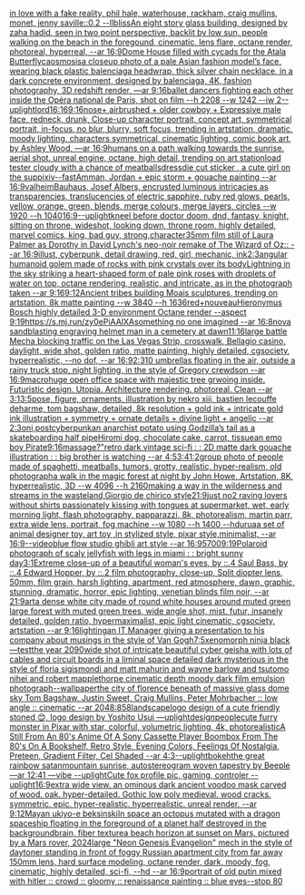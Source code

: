 [in love with a fake reality, phil hale, waterhouse, rackham, craig mullins,  monet, jenny saville::0.2 --ll](https://www.ebank.nz/aiartgenerator?category=in%2520love%2520with%2520a%2520fake%2520reality%2C%2520phil%2520hale%2C%2520waterhouse%2C%2520rackham%2C%2520craig%2520mullins%2C%2520%2520monet%2C%2520jenny%2520saville%3A%3A0.2%2520--ll)[bliss](https://www.ebank.nz/aiartgenerator?category=bliss)[An eight story glass building, designed by zaha hadid, seen in two point perspective,  backlit by low sun, people walking on the beach in the foregound, cinematic, lens flare, octane render, photoreal, hyperreal, --ar 16:9](https://www.ebank.nz/aiartgenerator?category=An%2520eight%2520story%2520glass%2520building%2C%2520designed%2520by%2520zaha%2520hadid%2C%2520seen%2520in%2520two%2520point%2520perspective%2C%2520%2520backlit%2520by%2520low%2520sun%2C%2520people%2520walking%2520on%2520the%2520beach%2520in%2520the%2520foregound%2C%2520cinematic%2C%2520lens%2520flare%2C%2520octane%2520render%2C%2520photoreal%2C%2520hyperreal%2C%2520--ar%252016%3A9)[Dome House filled with cycads for the Atala Butterfly](https://www.ebank.nz/aiartgenerator?category=Dome%2520House%2520filled%2520with%2520cycads%2520for%2520the%2520Atala%2520Butterfly)[caosmosis](https://www.ebank.nz/aiartgenerator?category=caosmosis)[a closeup photo of a pale Asian fashion model’s face, wearing black plastic balenciaga headwrap, thick silver chain necklace, in a dark concrete environment, designed by balenciaga, 4K, fashion photography, 3D redshift render, —ar 9:16](https://www.ebank.nz/aiartgenerator?category=a%2520closeup%2520photo%2520of%2520a%2520pale%2520Asian%2520fashion%2520model%E2%80%99s%2520face%2C%2520wearing%2520black%2520plastic%2520balenciaga%2520headwrap%2C%2520thick%2520silver%2520chain%2520necklace%2C%2520in%2520a%2520dark%2520concrete%2520environment%2C%2520designed%2520by%2520balenciaga%2C%25204K%2C%2520fashion%2520photography%2C%25203D%2520redshift%2520render%2C%2520%E2%80%94ar%25209%3A16)[ballet dancers fighting each other inside the Opéra national de Paris, shot on film --h 2208 --w 1242 --iw 2](https://www.ebank.nz/aiartgenerator?category=ballet%2520dancers%2520fighting%2520each%2520other%2520inside%2520the%2520Op%C3%A9ra%2520national%2520de%2520Paris%2C%2520shot%2520on%2520film%2520--h%25202208%2520--w%25201242%2520--iw%25202)[--uplight](https://www.ebank.nz/aiartgenerator?category=--uplight)[lord](https://www.ebank.nz/aiartgenerator?category=lord)[16:16](https://www.ebank.nz/aiartgenerator?category=16%3A16)[9:16](https://www.ebank.nz/aiartgenerator?category=9%3A16)[nose+ airbrushed + older cowboy + Expressive male face, redneck, drunk, Close-up character portrait, concept art, symmetrical portrait, in-focus, no blur, blurry, soft focus, trending in artstation, dramatic, moody lighting, characters symmetrical, cinematic lighting, comic book art, by Ashley Wood, —ar 16:9](https://www.ebank.nz/aiartgenerator?category=nose%2B%2520airbrushed%2520%2B%2520older%2520cowboy%2520%2B%2520Expressive%2520male%2520face%2C%2520redneck%2C%2520drunk%2C%2520Close-up%2520character%2520portrait%2C%2520concept%2520art%2C%2520symmetrical%2520portrait%2C%2520in-focus%2C%2520no%2520blur%2C%2520blurry%2C%2520soft%2520focus%2C%2520trending%2520in%2520artstation%2C%2520dramatic%2C%2520moody%2520lighting%2C%2520characters%2520symmetrical%2C%2520cinematic%2520lighting%2C%2520comic%2520book%2520art%2C%2520by%2520Ashley%2520Wood%2C%2520%E2%80%94ar%252016%3A9)[humans on a path walking towards the sunrise. aerial shot. unreal engine, octane, high detail, trending on art station](https://www.ebank.nz/aiartgenerator?category=humans%2520on%2520a%2520path%2520walking%2520towards%2520the%2520sunrise.%2520aerial%2520shot.%2520unreal%2520engine%2C%2520octane%2C%2520high%2520detail%2C%2520trending%2520on%2520art%2520station)[load tester cloudy with a chance of meatballs](https://www.ebank.nz/aiartgenerator?category=load%2520tester%2520cloudy%2520with%2520a%2520chance%2520of%2520meatballs)[dress](https://www.ebank.nz/aiartgenerator?category=dress)[die cut sticker , a cute girl on the sup](https://www.ebank.nz/aiartgenerator?category=die%2520cut%2520sticker%2520%2C%2520a%2520cute%2520girl%2520on%2520the%2520sup)[pixiv](https://www.ebank.nz/aiartgenerator?category=pixiv)[--fast](https://www.ebank.nz/aiartgenerator?category=--fast)[Amman, Jordan + epic storm + gouache painting --ar 16:9](https://www.ebank.nz/aiartgenerator?category=Amman%2C%2520Jordan%2520%2B%2520epic%2520storm%2520%2B%2520gouache%2520painting%2520--ar%252016%3A9)[valheim](https://www.ebank.nz/aiartgenerator?category=valheim)[Bauhaus, Josef Albers, encrusted luminous intricacies as transparencies, translucencies of electric sapphire, ruby red glows, pearls, yellow, orange, green, blends, merge colours, merge layers, circles --w 1920 --h 1040](https://www.ebank.nz/aiartgenerator?category=Bauhaus%2C%2520Josef%2520Albers%2C%2520encrusted%2520luminous%2520intricacies%2520as%2520transparencies%2C%2520translucencies%2520of%2520electric%2520sapphire%2C%2520ruby%2520red%2520glows%2C%2520pearls%2C%2520yellow%2C%2520orange%2C%2520green%2C%2520blends%2C%2520merge%2520colours%2C%2520merge%2520layers%2C%2520circles%2520--w%25201920%2520--h%25201040)[16:9](https://www.ebank.nz/aiartgenerator?category=16%3A9)[--uplight](https://www.ebank.nz/aiartgenerator?category=--uplight)[kneel before doctor doom, dnd, fantasy, knight, sitting on throne, wideshot, looking down, throne room, highly detailed, marvel comics, king, bad guy, strong,](https://www.ebank.nz/aiartgenerator?category=kneel%2520before%2520doctor%2520doom%2C%2520dnd%2C%2520fantasy%2C%2520knight%2C%2520sitting%2520on%2520throne%2C%2520wideshot%2C%2520looking%2520down%2C%2520throne%2520room%2C%2520highly%2520detailed%2C%2520marvel%2520comics%2C%2520king%2C%2520bad%2520guy%2C%2520strong%2C)[character](https://www.ebank.nz/aiartgenerator?category=character)[35mm film still of Laura Palmer as Dorothy in David Lynch's neo-noir remake of The Wizard of Oz:: --ar 16:9](https://www.ebank.nz/aiartgenerator?category=35mm%2520film%2520still%2520of%2520Laura%2520Palmer%2520as%2520Dorothy%2520in%2520David%2520Lynch%27s%2520neo-noir%2520remake%2520of%2520The%2520Wizard%2520of%2520Oz%3A%3A%2520--ar%252016%3A9)[illust, cyberpunk, detail drawing, red, girl, mechanic, ink](https://www.ebank.nz/aiartgenerator?category=illust%2C%2520cyberpunk%2C%2520detail%2520drawing%2C%2520red%2C%2520girl%2C%2520mechanic%2C%2520ink)[2:3](https://www.ebank.nz/aiartgenerator?category=2%3A3)[angular humanoid golem made of rocks with pink crystals over its body](https://www.ebank.nz/aiartgenerator?category=angular%2520humanoid%2520golem%2520made%2520of%2520rocks%2520with%2520pink%2520crystals%2520over%2520its%2520body)[Lightning in the sky striking a heart-shaped form of pale pink roses with droplets of water on top, octane rendering, realistic, and intricate, as in the photograph taken --ar 9:16](https://www.ebank.nz/aiartgenerator?category=Lightning%2520in%2520the%2520sky%2520striking%2520a%2520heart-shaped%2520form%2520of%2520pale%2520pink%2520roses%2520with%2520droplets%2520of%2520water%2520on%2520top%2C%2520octane%2520rendering%2C%2520realistic%2C%2520and%2520intricate%2C%2520as%2520in%2520the%2520photograph%2520taken%2520--ar%25209%3A16)[9:12](https://www.ebank.nz/aiartgenerator?category=9%3A12)[Ancient tribes building Moais sculptures, trending on artstation, 8k matte painting --w 3840 --h 1636](https://www.ebank.nz/aiartgenerator?category=Ancient%2520tribes%2520building%2520Moais%2520sculptures%2C%2520trending%2520on%2520artstation%2C%25208k%2520matte%2520painting%2520--w%25203840%2520--h%25201636)[red+](https://www.ebank.nz/aiartgenerator?category=red%2B)[nouveau](https://www.ebank.nz/aiartgenerator?category=nouveau)[Hieronymus Bosch highly detailed 3-D environment Octane render --aspect 9:19](https://www.ebank.nz/aiartgenerator?category=Hieronymus%2520Bosch%2520highly%2520detailed%25203-D%2520environment%2520Octane%2520render%2520--aspect%25209%3A19)[<https://s.mj.run/zy0ePiAAIXA>](https://www.ebank.nz/aiartgenerator?category=%3Chttps%3A//s.mj.run/zy0ePiAAIXA%3E)[something no one imagined --ar 16:8](https://www.ebank.nz/aiartgenerator?category=something%2520no%2520one%2520imagined%2520--ar%252016%3A8)[nova sandblasting engraving helmet man in a cemetery at dawn](https://www.ebank.nz/aiartgenerator?category=nova%2520sandblasting%2520engraving%2520helmet%2520man%2520in%2520a%2520cemetery%2520at%2520dawn)[11:16](https://www.ebank.nz/aiartgenerator?category=11%3A16)[large battle Mecha blocking traffic on the Las Vegas Strip, crosswalk, Bellagio casino, daylight, wide shot, golden ratio, matte painting, highly detailed, cgsociety, hyperrealistic, --no dof, --ar 16:9](https://www.ebank.nz/aiartgenerator?category=large%2520battle%2520Mecha%2520blocking%2520traffic%2520on%2520the%2520Las%2520Vegas%2520Strip%2C%2520crosswalk%2C%2520Bellagio%2520casino%2C%2520daylight%2C%2520wide%2520shot%2C%2520golden%2520ratio%2C%2520matte%2520painting%2C%2520highly%2520detailed%2C%2520cgsociety%2C%2520hyperrealistic%2C%2520--no%2520dof%2C%2520--ar%252016%3A9)[2:3](https://www.ebank.nz/aiartgenerator?category=2%3A3)[10 umbrellas floating in the air, outside a rainy truck stop, night lighting, in the style of Gregory crewdson --ar 16:9](https://www.ebank.nz/aiartgenerator?category=10%2520umbrellas%2520floating%2520in%2520the%2520air%2C%2520outside%2520a%2520rainy%2520truck%2520stop%2C%2520night%2520lighting%2C%2520in%2520the%2520style%2520of%2520Gregory%2520crewdson%2520--ar%252016%3A9)[macro](https://www.ebank.nz/aiartgenerator?category=macro)[huge open office space with majestic tree grwoing inside. Futuristic design. Utopia. Architecture rendering. photoreal. Clean --ar 3:1](https://www.ebank.nz/aiartgenerator?category=huge%2520open%2520office%2520space%2520with%2520majestic%2520tree%2520grwoing%2520inside.%2520Futuristic%2520design.%2520Utopia.%2520Architecture%2520rendering.%2520photoreal.%2520Clean%2520--ar%25203%3A1)[3:5](https://www.ebank.nz/aiartgenerator?category=3%3A5)[pose, figure, ornaments, illustration by nekro xiii, bastien lecouffe deharme, tom bagshaw, detailed, 8k resolution + gold ink + intricate gold ink illustration + symmetry + ornate details + divine light + angelic --ar 2:3](https://www.ebank.nz/aiartgenerator?category=pose%2C%2520figure%2C%2520ornaments%2C%2520illustration%2520by%2520nekro%2520xiii%2C%2520bastien%2520lecouffe%2520deharme%2C%2520tom%2520bagshaw%2C%2520detailed%2C%25208k%2520resolution%2520%2B%2520gold%2520ink%2520%2B%2520intricate%2520gold%2520ink%2520illustration%2520%2B%2520symmetry%2520%2B%2520ornate%2520details%2520%2B%2520divine%2520light%2520%2B%2520angelic%2520--ar%25202%3A3)[oni,postcyberpunk](https://www.ebank.nz/aiartgenerator?category=oni%2Cpostcyberpunk)[an anarchist potato using Godzilla’s tail as a skateboarding half pipe](https://www.ebank.nz/aiartgenerator?category=an%2520anarchist%2520potato%2520using%2520Godzilla%E2%80%99s%2520tail%2520as%2520a%2520skateboarding%2520half%2520pipe)[Hiromi dog, chocolate cake, carrot, tissue](https://www.ebank.nz/aiartgenerator?category=Hiromi%2520dog%2C%2520chocolate%2520cake%2C%2520carrot%2C%2520tissue)[an emo boy Pirate](https://www.ebank.nz/aiartgenerator?category=an%2520emo%2520boy%2520Pirate)[9:16](https://www.ebank.nz/aiartgenerator?category=9%3A16)[massage?"](https://www.ebank.nz/aiartgenerator?category=massage%3F%22)[retro dark vintage sci-fi : : 2D matte dark gouache illustration : : big brother is watching --ar 4:5](https://www.ebank.nz/aiartgenerator?category=retro%2520dark%2520vintage%2520sci-fi%2520%3A%2520%3A%25202D%2520matte%2520dark%2520gouache%2520illustration%2520%3A%2520%3A%2520big%2520brother%2520is%2520watching%2520--ar%25204%3A5)[3:4](https://www.ebank.nz/aiartgenerator?category=3%3A4)[1:2](https://www.ebank.nz/aiartgenerator?category=1%3A2)[group photo of people made of spaghetti, meatballs, tumors, grotty, realistic, hyper-realism, old photograph](https://www.ebank.nz/aiartgenerator?category=group%2520photo%2520of%2520people%2520made%2520of%2520spaghetti%2C%2520meatballs%2C%2520tumors%2C%2520grotty%2C%2520realistic%2C%2520hyper-realism%2C%2520old%2520photograph)[a walk in the magic forest at night by John Howe, Artstation, 8K, hyperrealistic, 3D --w  4096 --h 2160](https://www.ebank.nz/aiartgenerator?category=a%2520walk%2520in%2520the%2520magic%2520forest%2520at%2520night%2520by%2520John%2520Howe%2C%2520Artstation%2C%25208K%2C%2520hyperrealistic%2C%25203D%2520--w%2520%25204096%2520--h%25202160)[making a way in the wilderness and streams in the wasteland,Giorgio de chirico style](https://www.ebank.nz/aiartgenerator?category=making%2520a%2520way%2520in%2520the%2520wilderness%2520and%2520streams%2520in%2520the%2520wasteland%2CGiorgio%2520de%2520chirico%2520style)[21:9](https://www.ebank.nz/aiartgenerator?category=21%3A9)[just no](https://www.ebank.nz/aiartgenerator?category=just%2520no)[2 raving lovers without shirts passionately kissing with tongues at supermarket, wet, early morning light, flash photography, papparazzi, 8k, photorealism, martin parr, extra wide lens, portrait, fog machine --w 1080 --h 1400 --hd](https://www.ebank.nz/aiartgenerator?category=2%2520raving%2520lovers%2520without%2520shirts%2520passionately%2520kissing%2520with%2520tongues%2520at%2520supermarket%2C%2520wet%2C%2520early%2520morning%2520light%2C%2520flash%2520photography%2C%2520papparazzi%2C%25208k%2C%2520photorealism%2C%2520martin%2520parr%2C%2520extra%2520wide%2520lens%2C%2520portrait%2C%2520fog%2520machine%2520--w%25201080%2520--h%25201400%2520--hd)[urua](https://www.ebank.nz/aiartgenerator?category=urua)[a set of animal designer toy, art toy  ,in stylized style, pixar style,minimalist, --ar 16:9](https://www.ebank.nz/aiartgenerator?category=a%2520set%2520of%2520animal%2520designer%2520toy%2C%2520art%2520toy%2520%2520%2Cin%2520stylized%2520style%2C%2520pixar%2520style%2Cminimalist%2C%2520--ar%252016%3A9)[--video](https://www.ebank.nz/aiartgenerator?category=--video)[blue flow studio ghibli art style --ar 16:9](https://www.ebank.nz/aiartgenerator?category=blue%2520flow%2520studio%2520ghibli%2520art%2520style%2520--ar%252016%3A9)[5700](https://www.ebank.nz/aiartgenerator?category=5700)[9:19](https://www.ebank.nz/aiartgenerator?category=9%3A19)[Polaroid photograph of scaly jellyfish with legs in miami : : bright sunny day](https://www.ebank.nz/aiartgenerator?category=Polaroid%2520photograph%2520of%2520scaly%2520jellyfish%2520with%2520legs%2520in%2520miami%2520%3A%2520%3A%2520bright%2520sunny%2520day)[3:1](https://www.ebank.nz/aiartgenerator?category=3%3A1)[Extreme close-up of a beautiful woman's eyes, by ::.4 Saul Bass, by ::.4 Edward Hopper, by ::.2 film photography, close-up, Split diopter lens, 50mm, film grain, harsh lighting, apartment, red atmosphere, dawn, graphic, stunning, dramatic, horror, epic lighting, venetian blinds film noir, --ar 21:9](https://www.ebank.nz/aiartgenerator?category=Extreme%2520close-up%2520of%2520a%2520beautiful%2520woman%27s%2520eyes%2C%2520by%2520%3A%3A.4%2520Saul%2520Bass%2C%2520by%2520%3A%3A.4%2520Edward%2520Hopper%2C%2520by%2520%3A%3A.2%2520film%2520photography%2C%2520close-up%2C%2520Split%2520diopter%2520lens%2C%252050mm%2C%2520film%2520grain%2C%2520harsh%2520lighting%2C%2520apartment%2C%2520red%2520atmosphere%2C%2520dawn%2C%2520graphic%2C%2520stunning%2C%2520dramatic%2C%2520horror%2C%2520epic%2520lighting%2C%2520venetian%2520blinds%2520film%2520noir%2C%2520--ar%252021%3A9)[art](https://www.ebank.nz/aiartgenerator?category=art)[a dense white city made of round white houses around muted green large forest with muted green trees, wide angle shot, mist, futur, insanely detailed, golden ratio, hypermaximalist, epic light cinematic, cgsociety, artstation --ar 9:16](https://www.ebank.nz/aiartgenerator?category=a%2520dense%2520white%2520city%2520made%2520of%2520round%2520white%2520houses%2520around%2520muted%2520green%2520large%2520forest%2520with%2520muted%2520green%2520trees%2C%2520wide%2520angle%2520shot%2C%2520mist%2C%2520futur%2C%2520insanely%2520detailed%2C%2520golden%2520ratio%2C%2520hypermaximalist%2C%2520epic%2520light%2520cinematic%2C%2520cgsociety%2C%2520artstation%2520--ar%25209%3A16)[lighting](https://www.ebank.nz/aiartgenerator?category=lighting)[an IT Manager giving a presentation to his company about musings in the style of Van Gogh](https://www.ebank.nz/aiartgenerator?category=an%2520IT%2520Manager%2520giving%2520a%2520presentation%2520to%2520his%2520company%2520about%2520musings%2520in%2520the%2520style%2520of%2520Van%2520Gogh)[7:5](https://www.ebank.nz/aiartgenerator?category=7%3A5)[xenomorph ninja black](https://www.ebank.nz/aiartgenerator?category=xenomorph%2520ninja%2520black)[—test](https://www.ebank.nz/aiartgenerator?category=%E2%80%94test)[the year 2090](https://www.ebank.nz/aiartgenerator?category=the%2520year%25202090)[wide shot of intricate beautiful cyber geisha with lots of cables and circuit boards in a liminal space detailed dark mysterious in the style of floria sigismondi and matt mahurin and wayne barlow and tsutomo nihei and robert mapplethorpe cinematic depth moody dark film emulsion photograph](https://www.ebank.nz/aiartgenerator?category=wide%2520shot%2520of%2520intricate%2520beautiful%2520cyber%2520geisha%2520with%2520lots%2520of%2520cables%2520and%2520circuit%2520boards%2520in%2520a%2520liminal%2520space%2520detailed%2520dark%2520mysterious%2520in%2520the%2520style%2520of%2520floria%2520sigismondi%2520and%2520matt%2520mahurin%2520and%2520wayne%2520barlow%2520and%2520tsutomo%2520nihei%2520and%2520robert%2520mapplethorpe%2520cinematic%2520depth%2520moody%2520dark%2520film%2520emulsion%2520photograph)[--wallpaper](https://www.ebank.nz/aiartgenerator?category=--wallpaper)[the city of florence beneath of massive glass dome sky Tom Bagshaw, Justin Sweet, Craig Mullins, Peter Mohrbacher :: low angle :: cinematic --ar 2048:858](https://www.ebank.nz/aiartgenerator?category=the%2520city%2520of%2520florence%2520beneath%2520of%2520massive%2520glass%2520dome%2520sky%2520Tom%2520Bagshaw%2C%2520Justin%2520Sweet%2C%2520Craig%2520Mullins%2C%2520Peter%2520Mohrbacher%2520%3A%3A%2520low%2520angle%2520%3A%3A%2520cinematic%2520--ar%25202048%3A858)[landscape](https://www.ebank.nz/aiartgenerator?category=landscape)[logo design of a cute friendly stoned 😊, logo design by Yoshito Usui —uplight](https://www.ebank.nz/aiartgenerator?category=logo%2520design%2520of%2520a%2520cute%2520friendly%2520stoned%2520%F0%9F%98%8A%2C%2520logo%2520design%2520by%2520Yoshito%2520Usui%2520%E2%80%94uplight)[design](https://www.ebank.nz/aiartgenerator?category=design)[people](https://www.ebank.nz/aiartgenerator?category=people)[cute furry monster in Pixar with star, colorful, volumetric lighting, 4k, photorealistic](https://www.ebank.nz/aiartgenerator?category=cute%2520furry%2520monster%2520in%2520Pixar%2520with%2520star%2C%2520colorful%2C%2520volumetric%2520lighting%2C%25204k%2C%2520photorealistic)[A Still From An 80's Anime Of A Sony Cassette Player Boombox From The 80's On A Bookshelf, Retro Style, Evening Colors, Feelings Of Nostalgia, Preteen, Gradient Filter, Cel Shaded --ar 4:3](https://www.ebank.nz/aiartgenerator?category=A%2520Still%2520From%2520An%252080%27s%2520Anime%2520Of%2520A%2520Sony%2520Cassette%2520Player%2520Boombox%2520From%2520The%252080%27s%2520On%2520A%2520Bookshelf%2C%2520Retro%2520Style%2C%2520Evening%2520Colors%2C%2520Feelings%2520Of%2520Nostalgia%2C%2520Preteen%2C%2520Gradient%2520Filter%2C%2520Cel%2520Shaded%2520--ar%25204%3A3)[--uplight](https://www.ebank.nz/aiartgenerator?category=--uplight)[bokeh](https://www.ebank.nz/aiartgenerator?category=bokeh)[the great rainbow satan](https://www.ebank.nz/aiartgenerator?category=the%2520great%2520rainbow%2520satan)[mountain sunrise, autostereogram woven tapestry by Beeple —ar 12:41 —vibe --uplight](https://www.ebank.nz/aiartgenerator?category=mountain%2520sunrise%2C%2520autostereogram%2520woven%2520tapestry%2520by%2520Beeple%2520%E2%80%94ar%252012%3A41%2520%E2%80%94vibe%2520--uplight)[Cute fox profile pic, gaming, controler --uplight](https://www.ebank.nz/aiartgenerator?category=Cute%2520fox%2520profile%2520pic%2C%2520gaming%2C%2520controler%2520--uplight)[16:9](https://www.ebank.nz/aiartgenerator?category=16%3A9)[extra wide view. an ominous dark ancient voodoo mask carved of wood. oak. hyper-detailed. Gothic low poly medieval. wood cracks. symmetric. epic. hyper-realistic. hyperrealistic. unreal render. --ar 9:12](https://www.ebank.nz/aiartgenerator?category=extra%2520wide%2520view.%2520an%2520ominous%2520dark%2520ancient%2520voodoo%2520mask%2520carved%2520of%2520wood.%2520oak.%2520hyper-detailed.%2520Gothic%2520low%2520poly%2520medieval.%2520wood%2520cracks.%2520symmetric.%2520epic.%2520hyper-realistic.%2520hyperrealistic.%2520unreal%2520render.%2520--ar%25209%3A12)[Mayan ukiyo-e beksinski](https://www.ebank.nz/aiartgenerator?category=Mayan%2520ukiyo-e%2520beksinski)[In space an octopus mutated with a dragon spaceship floating in the foreground of a planet half destroyed in the background](https://www.ebank.nz/aiartgenerator?category=In%2520space%2520an%2520octopus%2520mutated%2520with%2520a%2520dragon%2520spaceship%2520floating%2520in%2520the%2520foreground%2520of%2520a%2520planet%2520half%2520destroyed%2520in%2520the%2520background)[brain, fiber texture](https://www.ebank.nz/aiartgenerator?category=brain%2C%2520fiber%2520texture)[a beach horizon at sunset on Mars, pictured by a Mars rover, 2024](https://www.ebank.nz/aiartgenerator?category=a%2520beach%2520horizon%2520at%2520sunset%2520on%2520Mars%2C%2520pictured%2520by%2520a%2520Mars%2520rover%2C%25202024)[large "Neon Genesis Evangelion" mech in the style of daytoner standing in front of foggy Russian apartment city from far away 150mm lens, hard surface modeling, octane render, dark, moody, fog, cinematic, highly detailed, sci-fi, --hd --ar 16:9](https://www.ebank.nz/aiartgenerator?category=large%2520%22Neon%2520Genesis%2520Evangelion%22%2520mech%2520in%2520the%2520style%2520of%2520daytoner%2520standing%2520in%2520front%2520of%2520foggy%2520Russian%2520apartment%2520city%2520from%2520far%2520away%2520150mm%2520lens%2C%2520hard%2520surface%2520modeling%2C%2520octane%2520render%2C%2520dark%2C%2520moody%2C%2520fog%2C%2520cinematic%2C%2520highly%2520detailed%2C%2520sci-fi%2C%2520--hd%2520--ar%252016%3A9)[portrait of old putin mixed with hitler :: crowd :: gloomy :: renaissance painting :: blue eyes--stop 80](https://www.ebank.nz/aiartgenerator?category=portrait%2520of%2520old%2520putin%2520mixed%2520with%2520hitler%2520%3A%3A%2520crowd%2520%3A%3A%2520gloomy%2520%3A%3A%2520renaissance%2520painting%2520%3A%3A%2520blue%2520eyes--stop%252080)